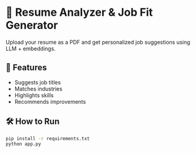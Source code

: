 # 📄 Resume Analyzer & Job Fit Generator

Upload your resume as a PDF and get personalized job suggestions using LLM + embeddings.

## 🚀 Features
- Suggests job titles
- Matches industries
- Highlights skills
- Recommends improvements

## 🛠️ How to Run

```bash
pip install -r requirements.txt
python app.py
